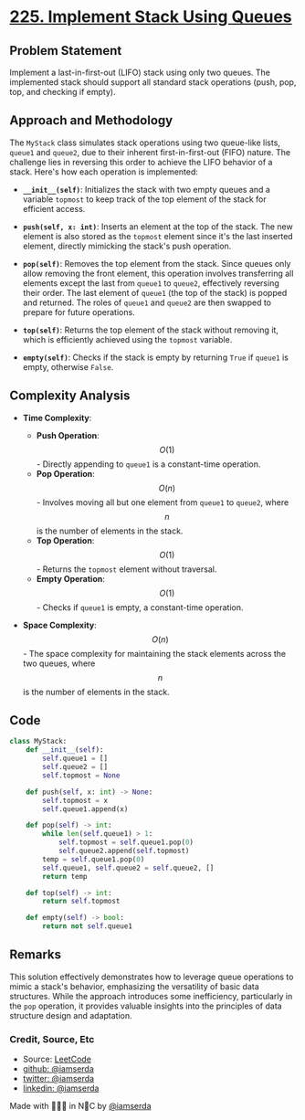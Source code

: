 
# [225. Implement Stack Using Queues](https://leetcode.com/problems/implement-stack-using-queues/description/)

## Problem Statement
Implement a last-in-first-out (LIFO) stack using only two queues. The implemented stack should support all standard stack operations (push, pop, top, and checking if empty).

## Approach and Methodology
The `MyStack` class simulates stack operations using two queue-like lists, `queue1` and `queue2`, due to their inherent first-in-first-out (FIFO) nature. The challenge lies in reversing this order to achieve the LIFO behavior of a stack. Here's how each operation is implemented:

- **`__init__(self)`**:
  Initializes the stack with two empty queues and a variable `topmost` to keep track of the top element of the stack for efficient access.

- **`push(self, x: int)`**:
  Inserts an element at the top of the stack. The new element is also stored as the `topmost` element since it's the last inserted element, directly mimicking the stack's push operation.

- **`pop(self)`**:
  Removes the top element from the stack. Since queues only allow removing the front element, this operation involves transferring all elements except the last from `queue1` to `queue2`, effectively reversing their order. The last element of `queue1` (the top of the stack) is popped and returned. The roles of `queue1` and `queue2` are then swapped to prepare for future operations.

- **`top(self)`**:
  Returns the top element of the stack without removing it, which is efficiently achieved using the `topmost` variable.

- **`empty(self)`**:
  Checks if the stack is empty by returning `True` if `queue1` is empty, otherwise `False`.

## Complexity Analysis
- **Time Complexity**:
  - **Push Operation**: $$O(1)$$ - Directly appending to `queue1` is a constant-time operation.
  - **Pop Operation**: $$O(n)$$ - Involves moving all but one element from `queue1` to `queue2`, where $$n$$ is the number of elements in the stack.
  - **Top Operation**: $$O(1)$$ - Returns the `topmost` element without traversal.
  - **Empty Operation**: $$O(1)$$ - Checks if `queue1` is empty, a constant-time operation.
  
- **Space Complexity**: $$O(n)$$ - The space complexity for maintaining the stack elements across the two queues, where $$n$$ is the number of elements in the stack.

## Code
```python
class MyStack:
    def __init__(self):
        self.queue1 = []
        self.queue2 = []
        self.topmost = None

    def push(self, x: int) -> None:
        self.topmost = x
        self.queue1.append(x)

    def pop(self) -> int:
        while len(self.queue1) > 1:
            self.topmost = self.queue1.pop(0)
            self.queue2.append(self.topmost)
        temp = self.queue1.pop(0)
        self.queue1, self.queue2 = self.queue2, []
        return temp

    def top(self) -> int:
        return self.topmost

    def empty(self) -> bool:
        return not self.queue1
```

## Remarks
This solution effectively demonstrates how to leverage queue operations to mimic a stack's behavior, emphasizing the versatility of basic data structures. While the approach introduces some inefficiency, particularly in the `pop` operation, it provides valuable insights into the principles of data structure design and adaptation.

### Credit, Source, Etc

- Source: [LeetCode](https://leetcode.com/problems/merge-sorted-array/description/)
- [github:  @iamserda](https://github.com/iamserda)
- [twitter: @iamserda](https://twitter.com/iamserda)
- [linkedin:    @iamserda](https://linkedin.com/in/iamserda)

Made with 🤍🫶🏿 in N🗽C by [@iamserda](https://www.twitter.com/iamserda)